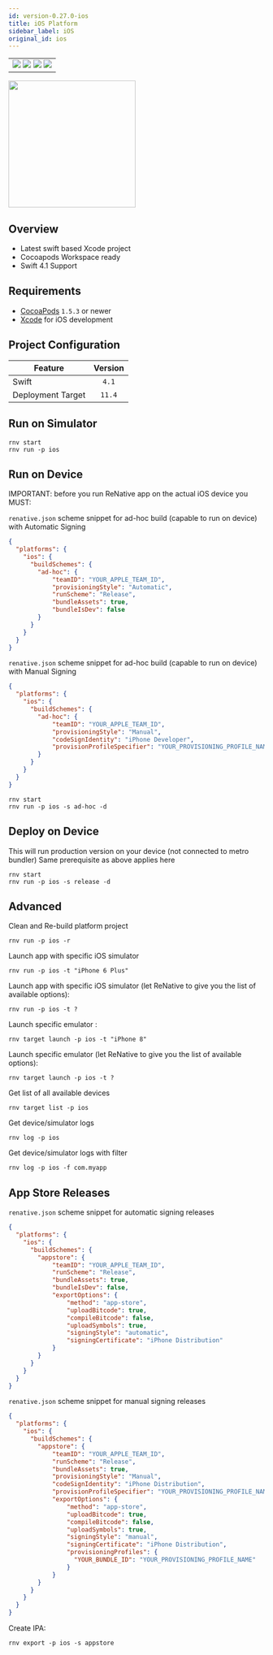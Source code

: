 ```yaml
---
id: version-0.27.0-ios
title: iOS Platform
sidebar_label: iOS
original_id: ios
---
```


<table>
  <tr>
  <td>
    <img src="https://img.shields.io/badge/Mac-yes-brightgreen.svg" />
    <img src="https://img.shields.io/badge/Windows-n/a-lightgrey.svg" />
    <img src="https://img.shields.io/badge/Linux-n/a-lightgrey.svg" />
    <img src="https://img.shields.io/badge/HostMode-n/a-lightgrey.svg" />
  </td>
  </tr>
</table>

<img src="https://renative.org/img/rnv_ios.gif" height="250"/>

## Overview


-   Latest swift based Xcode project
-   Cocoapods Workspace ready
-   Swift 4.1 Support

## Requirements

-   [CocoaPods](https://cocoapods.org) `1.5.3` or newer
-   [Xcode](https://developer.apple.com/xcode/) for iOS development

## Project Configuration

| Feature           | Version |
| ----------------- | :-----: |
| Swift             |  `4.1`  |
| Deployment Target | `11.4`  |

## Run on Simulator

```
rnv start
rnv run -p ios
```

## Run on Device

IMPORTANT: before you run ReNative app on the actual iOS device you MUST:

`renative.json` scheme snippet for ad-hoc build (capable to run on device) with Automatic Signing

```json
{
  "platforms": {
    "ios": {
      "buildSchemes": {
        "ad-hoc": {
            "teamID": "YOUR_APPLE_TEAM_ID",
            "provisioningStyle": "Automatic",
            "runScheme": "Release",
            "bundleAssets": true,
            "bundleIsDev": false
        }
      }
    }
  }
}
```

`renative.json` scheme snippet for ad-hoc build (capable to run on device) with Manual Signing

```json
{
  "platforms": {
    "ios": {
      "buildSchemes": {
        "ad-hoc": {
            "teamID": "YOUR_APPLE_TEAM_ID",
            "provisioningStyle": "Manual",
            "codeSignIdentity": "iPhone Developer",
            "provisionProfileSpecifier": "YOUR_PROVISIONING_PROFILE_NAME"
        }
      }
    }
  }
}
```

```
rnv start
rnv run -p ios -s ad-hoc -d
```

## Deploy on Device

This will run production version on your device (not connected to metro bundler)
Same prerequisite as above applies here

```
rnv start
rnv run -p ios -s release -d
```

## Advanced

Clean and Re-build platform project

```
rnv run -p ios -r
```

Launch app with specific iOS simulator

```
rnv run -p ios -t "iPhone 6 Plus"
```

Launch app with specific iOS simulator (let ReNative to give you the list of available options):

```
rnv run -p ios -t ?
```

Launch specific emulator :

```
rnv target launch -p ios -t "iPhone 8"
```

Launch specific emulator (let ReNative to give you the list of available options):

```
rnv target launch -p ios -t ?
```

Get list of all available devices

```
rnv target list -p ios
```

Get device/simulator logs

```
rnv log -p ios
```

Get device/simulator logs with filter

```
rnv log -p ios -f com.myapp
```

## App Store Releases

`renative.json` scheme snippet for automatic signing releases

```json
{
  "platforms": {
    "ios": {
      "buildSchemes": {
        "appstore": {
            "teamID": "YOUR_APPLE_TEAM_ID",
            "runScheme": "Release",
            "bundleAssets": true,
            "bundleIsDev": false,
            "exportOptions": {
                "method": "app-store",
                "uploadBitcode": true,
                "compileBitcode": false,
                "uploadSymbols": true,
                "signingStyle": "automatic",
                "signingCertificate": "iPhone Distribution"
            }
        }
      }
    }
  }
}
```

`renative.json` scheme snippet for manual signing releases

```json
{
  "platforms": {
    "ios": {
      "buildSchemes": {
        "appstore": {
            "teamID": "YOUR_APPLE_TEAM_ID",
            "runScheme": "Release",
            "bundleAssets": true,
            "provisioningStyle": "Manual",
            "codeSignIdentity": "iPhone Distribution",
            "provisionProfileSpecifier": "YOUR_PROVISIONING_PROFILE_NAME",
            "exportOptions": {
                "method": "app-store",
                "uploadBitcode": true,
                "compileBitcode": false,
                "uploadSymbols": true,
                "signingStyle": "manual",
                "signingCertificate": "iPhone Distribution",
                "provisioningProfiles": {
                  "YOUR_BUNDLE_ID": "YOUR_PROVISIONING_PROFILE_NAME"
                }
            }
        }
      }
    }
  }
}
```

Create IPA:

```
rnv export -p ios -s appstore
```
